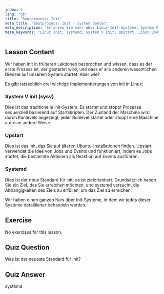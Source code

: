 ```yaml
---
index: 5
lang: "de"
title: "Bootprozess: Init"
meta_title: "Bootprozess: Init - System booten"
meta_description: "Erfahren Sie mehr über Linux-Init-Systeme: System V, Upstart und systemd. Verstehen Sie ihre Rollen im Bootprozess und wie sie Dienste verwalten. Beginnen Sie Ihre Linux-Reise!"
meta_keywords: "Linux init, systemd, System V init, Upstart, Linux Bootprozess, Linux Tutorial, Linux für Anfänger, Linux-Anleitung"
---
```


## Lesson Content

Wir haben init in früheren Lektionen besprochen und wissen, dass es der erste Prozess ist, der gestartet wird, und dass er alle anderen wesentlichen Dienste auf unserem System startet. Aber wie?

Es gibt tatsächlich drei wichtige Implementierungen von init in Linux:

### System V init (sysv)

Dies ist das traditionelle init-System. Es startet und stoppt Prozesse sequenziell basierend auf Startskripten. Der Zustand der Maschine wird durch Runlevels angezeigt; jeder Runlevel startet oder stoppt eine Maschine auf eine andere Weise.

### Upstart

Dies ist das init, das Sie auf älteren Ubuntu-Installationen finden. Upstart verwendet die Idee von Jobs und Events und funktioniert, indem es Jobs startet, die bestimmte Aktionen als Reaktion auf Events ausführen.

### Systemd

Dies ist der neue Standard für init; es ist zielorientiert. Grundsätzlich haben Sie ein Ziel, das Sie erreichen möchten, und systemd versucht, die Abhängigkeiten des Ziels zu erfüllen, um das Ziel zu erreichen.

Wir haben einen ganzen Kurs über Init-Systeme, in dem wir jedes dieser Systeme detaillierter behandeln werden.

## Exercise

No exercises for this lesson.

## Quiz Question

Was ist der neueste Standard für init?

## Quiz Answer

systemd
